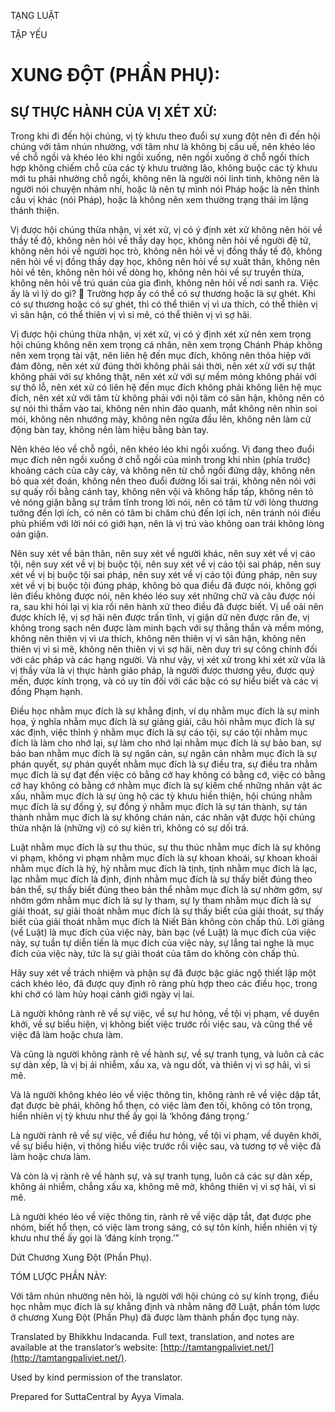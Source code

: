  

TẠNG LUẬT

TẬP YẾU

# XUNG ĐỘT (PHẦN PHỤ):

## SỰ THỰC HÀNH CỦA VỊ XÉT XỬ:

Trong khi đi đến hội chúng, vị tỳ khưu theo đuổi sự xung đột nên đi đến hội chúng với tâm nhún nhường, với tâm như là không bị cấu uế, nên khéo léo về chỗ ngồi và khéo léo khi ngồi xuống, nên ngồi xuống ở chỗ ngồi thích hợp không chiếm chỗ của các tỳ khưu trưởng lão, không buộc các tỳ khưu mới tu phải nhường chỗ ngồi, không nên là người nói linh tinh, không nên là người nói chuyện nhảm nhí, hoặc là nên tự mình nói Pháp hoặc là nên thỉnh cầu vị khác (nói Pháp), hoặc là không nên xem thường trạng thái im lặng thánh thiện.

Vị được hội chúng thừa nhận, vị xét xử, vị có ý định xét xử không nên hỏi về thầy tế độ, không nên hỏi về thầy dạy học, không nên hỏi về người đệ tử, không nên hỏi về người học trò, không nên hỏi về vị đồng thầy tế độ, không nên hỏi về vị đồng thầy dạy học, không nên hỏi về sự xuất thân, không nên hỏi về tên, không nên hỏi về dòng họ, không nên hỏi về sự truyền thừa, không nên hỏi về trú quán của gia đình, không nên hỏi về nơi sanh ra. Việc ấy là vì lý do gì?  Trường hợp ấy có thể có sự thương hoặc là sự ghét. Khi có sự thương hoặc có sự ghét, thì có thể thiên vị vì ưa thích, có thể thiên vị vì sân hận, có thể thiên vị vì si mê, có thể thiên vị vì sợ hãi.

Vị được hội chúng thừa nhận, vị xét xử, vị có ý định xét xử nên xem trọng hội chúng không nên xem trọng cá nhân, nên xem trọng Chánh Pháp không nên xem trọng tài vật, nên liên hệ đến mục đích, không nên thỏa hiệp với đám đông, nên xét xử đúng thời không phải sái thời, nên xét xử với sự thật không phải với sự không thật, nên xét xử với sự mềm mỏng không phải với sự thô lỗ, nên xét xử có liên hệ đến mục đích không phải không liên hệ mục đích, nên xét xử với tâm từ không phải với nội tâm có sân hận, không nên có sự nói thì thầm vào tai, không nên nhìn đảo quanh, mắt không nên nhìn soi mói, không nên nhướng mày, không nên ngửa đầu lên, không nên làm cử động bàn tay, không nên làm hiệu bằng bàn tay.

Nên khéo léo về chỗ ngồi, nên khéo léo khi ngồi xuống. Vị đang theo đuổi mục đích nên ngồi xuống ở chỗ ngồi của mình trong khi nhìn (phía trước) khoảng cách của cây cày, và không nên từ chỗ ngồi đứng dậy, không nên bỏ qua xét đoán, không nên theo đuổi đường lối sai trái, không nên nói với sự quấy rối bằng cánh tay, không nên vội vã không hấp tấp, không nên tỏ vẻ nóng giận bằng sự trầm tĩnh trong lời nói, nên có tâm từ với lòng thương tưởng đến lợi ích, có nên có tâm bi chăm chú đến lợi ích, nên tránh nói điều phù phiếm với lời nói có giới hạn, nên là vị trú vào không oan trái không lòng oán giận.

Nên suy xét về bản thân, nên suy xét về người khác, nên suy xét về vị cáo tội, nên suy xét về vị bị buộc tội, nên suy xét về vị cáo tội sai pháp, nên suy xét về vị bị buộc tội sai pháp, nên suy xét về vị cáo tội đúng pháp, nên suy xét về vị bị buộc tội đúng pháp, không bỏ qua điều đã được nói, không gợi lên điều không được nói, nên khéo léo suy xét những chữ và câu được nói ra, sau khi hỏi lại vị kia rồi nên hành xử theo điều đã được biết. Vị uể oải nên được khích lệ, vị sợ hãi nên được trấn tĩnh, vị giận dữ nên được răn đe, vị không trong sạch nên được làm minh bạch với sự thẳng thắn và mềm mỏng, không nên thiên vị vì ưa thích, không nên thiên vị vì sân hận, không nên thiên vị vì si mê, không nên thiên vị vì sợ hãi, nên duy trì sự công chính đối với các pháp và các hạng người. Và như vậy, vị xét xử trong khi xét xử vừa là vị thầy vừa là vị thực hành giáo pháp, là người được thương yêu, được quý mến, được kính trọng, và có uy tín đối với các bậc có sự hiểu biết và các vị đồng Phạm hạnh.

Điều học nhằm mục đích là sự khẳng định, ví dụ nhằm mục đích là sự minh họa, ý nghĩa nhằm mục đích là sự giảng giải, câu hỏi nhằm mục đích là sự xác định, việc thỉnh ý nhằm mục đích là sự cáo tội, sự cáo tội nhằm mục đích là làm cho nhớ lại, sự làm cho nhớ lại nhằm mục đích là sự bảo ban, sự bảo ban nhằm mục đích là sự ngăn cản, sự ngăn cản nhằm mục đích là sự phán quyết, sự phán quyết nhằm mục đích là sự điều tra, sự điều tra nhằm mục đích là sự đạt đến việc có bằng cớ hay không có bằng cớ, việc có bằng cớ hay không có bằng cớ nhằm mục đích là sự kiềm chế những nhân vật ác xấu, nhằm mục đích là sự ủng hộ các tỳ khưu hiền thiện, hội chúng nhằm mục đích là sự đồng ý, sự đồng ý nhằm mục đích là sự tán thành, sự tán thành nhằm mục đích là sự không chán nản, các nhân vật được hội chúng thừa nhận là (những vị) có sự kiên trì, không có sự dối trá.

Luật nhằm mục đích là sự thu thúc, sự thu thúc nhằm mục đích là sự không vi phạm, không vi phạm nhằm mục đích là sự khoan khoái, sự khoan khoái nhằm mục đích là hỷ, hỷ nhằm mục đích là tịnh, tịnh nhằm mục đích là lạc, lạc nhằm mục đích là định, định nhằm mục đích là sự thấy biết đúng theo bản thể, sự thấy biết đúng theo bản thể nhằm mục đích là sự nhờm gớm, sự nhờm gớm nhằm mục đích là sự ly tham, sự ly tham nhằm mục đích là sự giải thoát, sự giải thoát nhằm mục đích là sự thấy biết của giải thoát, sự thấy biết của giải thoát nhằm mục đích là Niết Bàn không còn chấp thủ. Lời giảng (về Luật) là mục đích của việc này, bàn bạc (về Luật) là mục đích của việc này, sự tuần tự diễn tiến là mục đích của việc này, sự lắng tai nghe là mục đích của việc này, tức là sự giải thoát của tâm do không còn chấp thủ.

Hãy suy xét về trách nhiệm và phận sự đã được bậc giác ngộ thiết lập một cách khéo léo, đã được quy định rõ ràng phù hợp theo các điều học, trong khi chớ có làm hủy hoại cảnh giới ngày vị lai.

Là người không rành rẽ về sự việc, về sự hư hỏng, về tội vị phạm, về duyên khởi, về sự biểu hiện, vị không biết việc trước rồi việc sau, và cũng thế về việc đã làm hoặc chưa làm.

Và cũng là người không rành rẽ về hành sự, về sự tranh tụng, và luôn cả các sự dàn xếp, là vị bị ái nhiễm, xấu xa, và ngu dốt, và thiên vị vì sợ hãi, vì si mê.

Và là người không khéo léo về việc thông tin, không rành rẽ về việc dập tắt, đạt được bè phái, không hổ thẹn, có việc làm đen tối, không có tôn trọng, hiển nhiên vị tỳ khưu như thế ấy gọi là ‘không đáng trọng.’

Là người rành rẽ về sự việc, về điều hư hỏng, về tội vi phạm, về duyên khởi, về sự biểu hiện, vị thông hiểu việc trước rồi việc sau, và tương tợ về việc đã làm hoặc chưa làm.

Và còn là vị rành rẽ về hành sự, và sự tranh tụng, luôn cả các sự dàn xếp, không ái nhiễm, chẳng xấu xa, không mê mờ, không thiên vị vì sợ hãi, vì si mê.

Là người khéo léo về việc thông tin, rành rẽ về việc dập tắt, đạt được phe nhóm, biết hổ thẹn, có việc làm trong sáng, có sự tôn kính, hiển nhiên vị tỳ khưu như thế ấy gọi là ‘đáng kính trọng.’”

Dứt Chương Xung Đột (Phần Phụ).

TÓM LƯỢC PHẦN NÀY:

Với tâm nhún nhường nên hỏi, là người với hội chúng có sự kính trọng, điều học nhằm mục đích là sự khẳng định và nhằm nâng đỡ Luật, phần tóm lược ở chương Xung Đột (Phần Phụ) đã được làm thành phần đọc tụng này.

Translated by Bhikkhu Indacanda. Full text, translation, and notes are available at the translator’s website: [http://tamtangpaliviet.net/](http://tamtangpaliviet.net/).

Used by kind permission of the translator.

Prepared for SuttaCentral by Ayya Vimala.